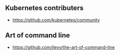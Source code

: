 ## Kubernetes contributers
- https://github.com/kubernetes/community


## Art of command line
- https://github.com/jlevy/the-art-of-command-line


